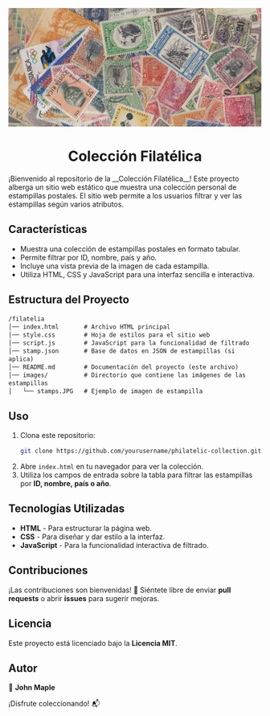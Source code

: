 ![Alt Text](https://github.com/arcesoftware/filatelia/blob/main/images/stamps.JPG?raw=true)
<h1 align="center">Colección Filatélica</h1>
¡Bienvenido al repositorio de la __Colección Filatélica__! Este proyecto alberga un sitio web estático que muestra una colección personal de estampillas postales. El sitio web permite a los usuarios filtrar y ver las estampillas según varios atributos.

## Características
- Muestra una colección de estampillas postales en formato tabular.
- Permite filtrar por ID, nombre, país y año.
- Incluye una vista previa de la imagen de cada estampilla.
- Utiliza HTML, CSS y JavaScript para una interfaz sencilla e interactiva.

## Estructura del Proyecto

```plaintext
/filatelia
│── index.html       # Archivo HTML principal
│── style.css        # Hoja de estilos para el sitio web
│── script.js        # JavaScript para la funcionalidad de filtrado
│── stamp.json       # Base de datos en JSON de estampillas (si aplica)
│── README.md        # Documentación del proyecto (este archivo)
│── images/          # Directorio que contiene las imágenes de las estampillas
│   └── stamps.JPG   # Ejemplo de imagen de estampilla
```

## Uso

1. Clona este repositorio:  
   ```sh
   git clone https://github.com/yourusername/philatelic-collection.git

2. Abre `index.html` en tu navegador para ver la colección.  
3. Utiliza los campos de entrada sobre la tabla para filtrar las estampillas por **ID, nombre, país o año**.

## Tecnologías Utilizadas  

- **HTML** - Para estructurar la página web.  
- **CSS** - Para diseñar y dar estilo a la interfaz.  
- **JavaScript** - Para la funcionalidad interactiva de filtrado.  

## Contribuciones  

¡Las contribuciones son bienvenidas! 🎉 Siéntete libre de enviar **pull requests** o abrir **issues** para sugerir mejoras.

## Licencia  

Este proyecto está licenciado bajo la **Licencia MIT**.  

## Autor  

👤 **John Maple**  

¡Disfrute coleccionando! 📬
